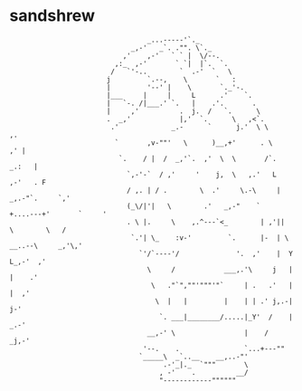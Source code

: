# sandshrew

                                      _...-----'`._
                                  _,-'   _`. ."". \`._
                                ,'    ,-'   ` ` |  \/--.
                              ,:_  ,-'       ` `|  |`.  `.
                             /   `'-..        `  .-'  `   \
                            j         `.--,    \       `   :
                            |         '--' |    \       `._'-.
                            |___     |     |     L      .'    `.
                            |   `-. /|___.' `.   |    .'.       .
                            |     ,'          .  j.  /   `.      \
                            .  _,'            |,'  `.      \   ,<`.
                             .'             _.-      `      j.'  \ \                          ,.
                              `       ,v-""'   \      )__,+'      . \                       ,' |
                               `.    / |  /  _,'`.  ,'  \  \       /`.                   _.:   |
                                 `,-'-`  / ,'     '    j,  \   ,.'   L               ,-'   . F
                                 / ,. | / .        \  .'     \.-\     |         _,.-"`.     `,'
                                 (_\/|'|   \        .'   _,-"    `    +....---+'       `     '
                                 . \ |.     \    ,.^---`<_        | ,'||       \        \   /
                                  `.'| \_    :v-'         `.      |-  | \ __..--\     _,'\,'
                                    `'/`----'/              '.  ,'    |  Y       L_,-'  ,'
                                      \     /            ___,.'\     j   |       |    .'
                                       \   ."`",""'"""'"`     | .   .'   |       |  ,'
                                        \  |   |         |    | | .' j,.-|       j-'
                                         `. ___|________/.....|_Y'  /    |   _.-'
                                      __,-' \                 |    /    _j,-'
                                     '--.    .                `...+---""
                                    `_____\  _`..__    __,..-"'
                                          .-'_|._  `"""       \
                                         , -'    .          __/
                                         "------------""""""
